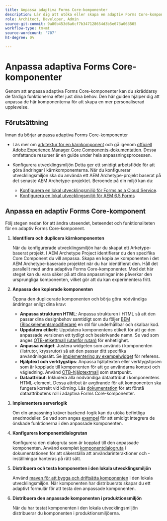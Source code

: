 ```yaml
---
title: Anpassa adaptiva Forms Core-komponenter
description: Lär dig att utöka eller skapa en adaptiv Forms Core-komponent för att implementera funktioner som är anpassade för din organisation.
role: Architect, Developer, Admin
source-git-commit: 9a80b453d6a6cf7b347128654d3b5e673a063505
workflow-type: tm+mt
source-wordcount: '707'
ht-degree: 0%

---
```



# Anpassa adaptiva Forms Core-komponenter

Genom att anpassa adaptiva Forms Core-komponenter kan du skräddarsy de färdiga funktionerna efter just dina behov. Den här guiden hjälper dig att anpassa de här komponenterna för att skapa en mer personaliserad upplevelse.

## Förutsättning

Innan du börjar anpassa adaptiva Forms Core-komponenter

* Läs mer om [arkitektur för en kärnkomponent](customizing.md#customizing-the-markup-customizing-the-markup) och gå igenom [officiell Adobe Experience Manager Core Components-dokumentation](customizing.md). Dessa omfattande resurser är en guide under hela anpassningsprocessen.
* Konfigurera utvecklingsmiljön Detta ger ett smidigt arbetsflöde för att göra ändringar i kärnkomponenterna. När du konfigurerar utvecklingsmiljön ska du använda ett AEM Archetype-projekt baserat på det senaste AEM Archetype-projektet. Beroende på din miljö kan du:

   * [Konfigurera en lokal utvecklingsmiljö för Forms as a Cloud Service](https://experienceleague.adobe.com/docs/experience-manager-cloud-service/content/forms/setup-configure-migrate/setup-local-development-environment.html).
   * [Konfigurera en lokal utvecklingsmiljö för AEM 6.5 Forms](https://experienceleague.adobe.com/docs/experience-manager-learn/foundation/development/set-up-a-local-aem-development-environment.html)

## Anpassa en adaptiv Forms Core-komponent

Följ stegen nedan för att ändra utseendet, beteendet och funktionaliteten för en adaptiv Forms Core-komponent.

1. **Identifiera och duplicera kärnkomponenten**

   När du konfigurerade utvecklingsmiljön har du skapat ett Arketype-baserat projekt. I AEM Archetype Project identifierar du den specifika Core Component du vill anpassa. Skapa en kopia av komponenten i det AEM Archetype-baserade projektet när du har identifierat den. Håll det parallellt med andra adaptiva Forms Core-komponenter. Med det här steget kan du vara säker på att dina anpassningar inte påverkar den ursprungliga komponenten, vilket gör att du kan experimentera fritt.

1. **Anpassa den kopierade komponenten**

   Öppna den duplicerade komponenten och börja göra nödvändiga ändringar enligt dina krav:

   * **Anpassa strukturen HTML**: Anpassa strukturen i HTML så att den passar dina designbehov samtidigt som du följer [BEM (Blockelementsmodifierare)](https://github.com/adobe/aem-core-wcm-components/wiki/css-coding-conventions) en stil för underhållbar och skalbar kod.
   * **Uppdatera etikett**: Uppdatera komponentens etikett för att ge den anpassade versionen ett tydligt och beskrivande namn. Se vad som anges [OTB-etikettmall (utanför rutan)](https://github.com/adobe/aem-core-forms-components/blob/master/ui.af.apps/src/main/content/jcr_root/apps/core/fd/components/af-commons/v1/fieldTemplates/label.html) för enhetlighet.
   * **Anpassa widget**: Justera widgeten som används i komponenten (listrutor, kryssrutor) så att den passar ditt specifika användningssätt. Se [implementering av exempelwidget](https://github.com/adobe/aem-core-forms-components/blob/master/ui.af.apps/src/main/content/jcr_root/apps/core/fd/components/form/textinput/v1/textinput/textinput.html) för referens.
   * **Hjälptext och verktygstips**: Anpassa hjälptexten eller verktygstipsen som är kopplade till komponenten för att ge användarna kontext och vägledning. Använd [OTB-hjälptextmall](https://github.com/adobe/aem-core-forms-components/blob/master/ui.af.apps/src/main/content/jcr_root/apps/core/fd/components/af-commons/v1/fieldTemplates/questionMark.html) som startpunkt.
   * **Dataattribut**: Inkludera alla nödvändiga dataattribut i komponentens HTML-element. Dessa attribut är avgörande för att komponenten ska fungera korrekt vid körning. Läs [dokumentation](https://github.com/adobe/aem-core-forms-components/tree/master/ui.af.apps/src/main/content/jcr_root/apps/core/fd/components/form/textinput/v1/textinput) för att förstå dataattributens roll i adaptiva Forms Core-komponenter.

1. **Implementera serverlogik**

   Om din anpassning kräver backend-logik kan du utöka befintliga snedmodeller. Se vad som anges [exempel](https://github.com/adobe/aem-core-forms-components/blob/master/bundles/af-core/src/main/java/com/adobe/cq/forms/core/components/internal/models/v1/form/TextInputImpl.java) för att smidigt integrera de önskade funktionerna i den anpassade komponenten.

1. **Konfigurera komponentdialogrutan**

   Konfigurera den dialogruta som är kopplad till den anpassade komponenten. Använd exemplet [komponentdialogruta](https://github.com/adobe/aem-core-forms-components/blob/master/ui.af.apps/src/main/content/jcr_root/apps/core/fd/components/form/textinput/v1/textinput/_cq_dialog/.content.xml) i dokumentationen för att säkerställa att användarinteraktioner och -inställningar hanteras på rätt sätt.

1. **Distribuera och testa komponenten i den lokala utvecklingsmiljön**

   Använd [maven för att bygga och driftsätta komponenten](https://experienceleague.adobe.com/docs/experience-manager-core-components/using/developing/archetype/using.html#building-and-installing) i den lokala utvecklingsmiljön. När komponenten har distribuerats skapar du ett adaptivt formulär för att testa den anpassade komponenten.

1. **Distribuera den anpassade komponenten i produktionsmiljön**

   När du har testat komponenten i den lokala utvecklingsmiljön distribuerar du komponenten i produktionsmiljöerna.

